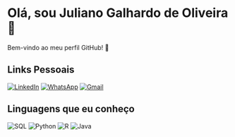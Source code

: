 # Olá, sou Juliano Galhardo de Oliveira 👋

Bem-vindo ao meu perfil GitHub! 🎉

## Links Pessoais
[![LinkedIn](https://img.shields.io/badge/LinkedIn-0077B5?style=for-the-badge&logo=linkedin&logoColor=white)](https://www.linkedin.com/in/juliano-galhardo-de-oliveira-5b05a035a/)
[![WhatsApp](https://img.shields.io/badge/WhatsApp-25D366?style=for-the-badge&logo=whatsapp&logoColor=white)](https://wa.me/5511994161012)
[![Gmail](https://img.shields.io/badge/Gmail-D14836?style=for-the-badge&logo=gmail&logoColor=white)](mailto:jgalhardodev@gmail.com)

## Linguagens que eu conheço
![SQL](https://img.shields.io/badge/SQL-4479A1?style=for-the-badge&logo=sqlite&logoColor=white)
![Python](https://img.shields.io/badge/Python-3776AB?style=for-the-badge&logo=python&logoColor=white)
![R](https://img.shields.io/badge/R-276DC3?style=for-the-badge&logo=r&logoColor=white)
![Java](https://img.shields.io/badge/Java-007396?style=for-the-badge&logo=java&logoColor=white)
